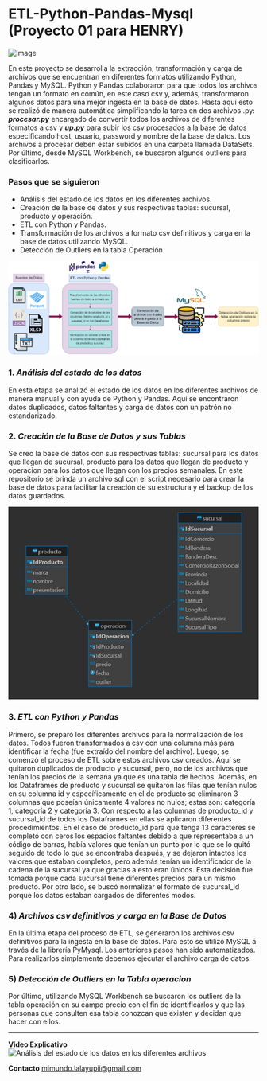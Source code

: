 # ETL-Python-Pandas-Mysql (Proyecto 01 para HENRY)

![image](https://user-images.githubusercontent.com/108296379/182138583-9011699a-f009-4454-885e-80dca182b6c8.png)

En este proyecto se desarrolla la extracción, transformación y carga de archivos que se encuentran en diferentes formatos utilizando Python, Pandas y MySQL. 
Python y Pandas colaboraron para que todos los archivos tengan un formato en común, en este caso csv y, además, transformaron algunos datos para una mejor ingesta en la base de datos. Hasta aquí esto se realizó de manera automática simplificando la tarea en dos archivos .py: ***procesar.py*** encargado de convertir todos los archivos de diferentes formatos a csv y ***up.py*** para subir los csv procesados a la base de datos especificando host, usuario, password y nombre de la base de datos. Los archivos a procesar deben estar subidos en una carpeta llamada DataSets.
Por último, desde MySQL Workbench, se buscaron algunos outliers para clasificarlos.

### Pasos que se siguieron
- Análisis del estado de los datos en los diferentes archivos.
- Creación de la base de datos y sus respectivas tablas: sucursal, producto y operación.
- ETL con Python y Pandas.
- Transformación de los archivos a formato csv definitivos y carga en la base de datos utilizando MySQL.
- Detección de Outliers en la tabla Operación.

![Imagen de Diagrama de ETL](src/DiagramaETL.jpg)

### 1. *Análisis del estado de los datos* <br>
En esta etapa se analizó el estado de los datos en los diferentes archivos de manera manual y con ayuda de Python y Pandas. Aquí se encontraron datos duplicados, datos faltantes y carga de datos con un patrón no estandarizado. 

### 2. *Creación de la Base de Datos y sus Tablas* <br>
Se creo la base de datos con sus respectivas tablas: sucursal para los datos que llegan de sucursal, producto para los datos que llegan de producto y operacion para los datos que llegan con los precios semanales. 
En este repositorio se brinda un archivo sql con el script necesario para crear la base de datos para facilitar la creación de su estructura y el backup de los datos guardados. 

![Imagen de Diagrama Entidad Relacion](src/DiagramaER.jpeg)

### 3. *ETL con Python y Pandas* <br>
Primero, se preparó los diferentes archivos para la normalización de los datos. Todos fueron transformados a csv con una columna más para identificar la fecha (fue extraído del nombre del archivo).
Luego, se comenzó el proceso de ETL sobre estos archivos csv creados. Aquí se quitaron duplicados de producto y sucursal, pero, no de los archivos que tenían los precios de la semana ya que es una tabla de hechos. Además, en los Dataframes de producto y sucursal se quitaron las filas que tenían nulos en su columna id y específicamente en el de producto se eliminaron 3 columnas que poseían únicamente 4 valores no nulos; estas son: categoría 1, categoría 2 y categoría 3.
Con respecto a las columnas de producto_id y sucursal_id de todos los Dataframes en ellas se aplicaron diferentes procedimientos. En el caso de producto_id para que tenga 13 caracteres se completó con ceros los espacios faltantes debido a que representaba a un código de barras, había valores que tenían un punto por lo que se lo quitó seguido de todo lo que se encontraba después, y se dejaron intactos los valores que estaban completos, pero además tenían un identificador de la cadena de la sucursal ya que gracias a esto eran únicos. Esta decisión fue tomada porque cada sucursal tiene diferentes precios para un mismo producto.
Por otro lado, se buscó normalizar el formato de sucursal_id porque los datos estaban cargados de diferentes modos.

### 4)	*Archivos csv definitivos y carga en la Base de Datos* <br>
En la última etapa del proceso de ETL, se generaron los archivos csv definitivos para la ingesta en la base de datos. Para esto se utilizó MySQL a través de la librería PyMysql. 
Los anteriores pasos han sido automatizados. Para realizarlos simplemente debemos ejecutar el archivo carga de datos.

### 5)	*Detección de Outliers en la Tabla operacion* 
Por último, utilizando MySQL Workbench se buscaron los outliers de la tabla operación en su campo precio con el fin de identificarlos y que las personas que consulten esa tabla conozcan que existen y decidan que hacer con ellos. 

<hr>

**Video Explicativo**
![Análisis del estado de los datos en los diferentes archivos](https://drive.google.com/drive/folders/1NHdB-Yfvim55Zuj3s1heoXqC-nnZZECV?usp=sharing)

**Contacto**
mimundo.lalayupii@gmail.com

